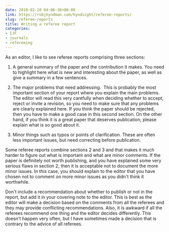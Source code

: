 ```yaml
---
date: 2010-02-10 04:06:38+00:00
link: https://robjhyndman.com/hyndsight/referee-reports/
slug: referee-reports
title: Writing a referee report
categories:
- IJF
- journals
- refereeing
---
```


As an editor, I like to see referee reports comprising three sections:


  1. A general summary of the paper and the contribution it makes. You need to highlight here what is new and interesting about the paper, as well as give a summary in a few sentences.

  2. The major problems that need addressing.  This is probably the most important section of your report where you explain the main problems. The editor will read this very carefully when deciding whether to accept, reject or invite a revision, so you need to make sure that any problems are clearly explained here. If you think the paper should be rejected, then you have to make a good case in this second section. On the other hand, if you think it is a great paper that deserves publication, please explain what is so good about it.

  3. Minor things such as typos or points of clarification. These are often less important issues, but need correcting before publication.

Some referee reports combine sections 2 and 3 and that makes it much harder to figure out what is important and what are minor comments. If the paper is definitely not worth publishing, and you have explained some very serious flaws in section 2, then it is acceptable not to document the more minor issues. In this case, you should explain to the editor that you have chosen not to comment on more minor issues as you didn't think it worthwhile.

Don't include a recommendation about whether to publish or not in the report, but add it in your covering note to the editor. This is best as the editor will make a decision based on the comments from all the referees and they may provide conflicting recommendations. Also, it is awkward if all the referees recommend one thing and the editor decides differently. This doesn't happen very often, but I have sometimes made a decision that is contrary to the advice of all referees.
